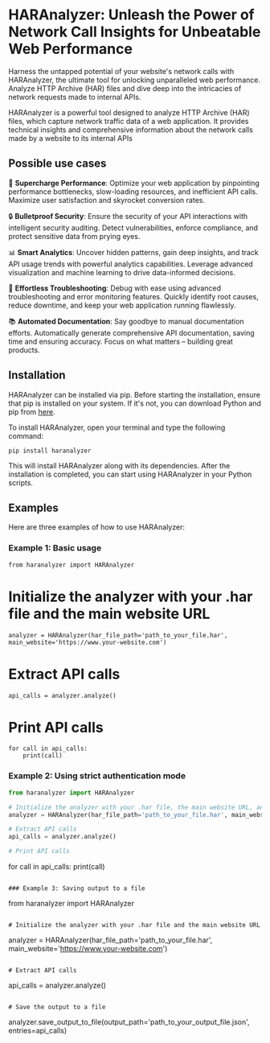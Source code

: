 # HARAnalyzer: Unleash the Power of Network Call Insights for Unbeatable Web Performance


Harness the untapped potential of your website's network calls with HARAnalyzer, the ultimate tool for unlocking unparalleled web performance. Analyze HTTP Archive (HAR) files and dive deep into the intricacies of network requests made to internal APIs. 

HARAnalyzer is a powerful tool designed to analyze HTTP Archive (HAR) files, which capture network traffic data of a web application. It provides technical insights and comprehensive information about the network calls made by a website to its internal APIs

## Possible use cases


🚀 **Supercharge Performance**: Optimize your web application by pinpointing performance bottlenecks, slow-loading resources, and inefficient API calls. Maximize user satisfaction and skyrocket conversion rates.

🔒 **Bulletproof Security**: Ensure the security of your API interactions with intelligent security auditing. Detect vulnerabilities, enforce compliance, and protect sensitive data from prying eyes.

📊 **Smart Analytics**: Uncover hidden patterns, gain deep insights, and track API usage trends with powerful analytics capabilities. Leverage advanced visualization and machine learning to drive data-informed decisions.

🔧 **Effortless Troubleshooting**: Debug with ease using advanced troubleshooting and error monitoring features. Quickly identify root causes, reduce downtime, and keep your web application running flawlessly.

📚 **Automated Documentation**: Say goodbye to manual documentation efforts. Automatically generate comprehensive API documentation, saving time and ensuring accuracy. Focus on what matters – building great products.

## Installation

HARAnalyzer can be installed via pip. Before starting the installation, ensure that pip is installed on your system. If it's not, you can download Python and pip from [here](https://www.python.org/downloads/).

To install HARAnalyzer, open your terminal and type the following command:

```
pip install haranalyzer
```

This will install HARAnalyzer along with its dependencies. After the installation is completed, you can start using HARAnalyzer in your Python scripts.

## Examples

Here are three examples of how to use HARAnalyzer:

### Example 1: Basic usage

```
from haranalyzer import HARAnalyzer
```

# Initialize the analyzer with your .har file and the main website URL
```
analyzer = HARAnalyzer(har_file_path='path_to_your_file.har', main_website='https://www.your-website.com')
```

# Extract API calls

```
api_calls = analyzer.analyze()
```

# Print API calls

```
for call in api_calls:
    print(call)
```

### Example 2: Using strict authentication mode

```python
from haranalyzer import HARAnalyzer

# Initialize the analyzer with your .har file, the main website URL, and set auth_mode to 'strict'
analyzer = HARAnalyzer(har_file_path='path_to_your_file.har', main_website='https://www.your-website.com', auth_mode='strict')

# Extract API calls
api_calls = analyzer.analyze()

# Print API calls

```
for call in api_calls:
    print(call)
```

### Example 3: Saving output to a file

```
from haranalyzer import HARAnalyzer
```

# Initialize the analyzer with your .har file and the main website URL

```
analyzer = HARAnalyzer(har_file_path='path_to_your_file.har', main_website='https://www.your-website.com')
```

# Extract API calls

```
api_calls = analyzer.analyze()
```

# Save the output to a file

```
analyzer.save_output_to_file(output_path='path_to_your_output_file.json', entries=api_calls)
```

